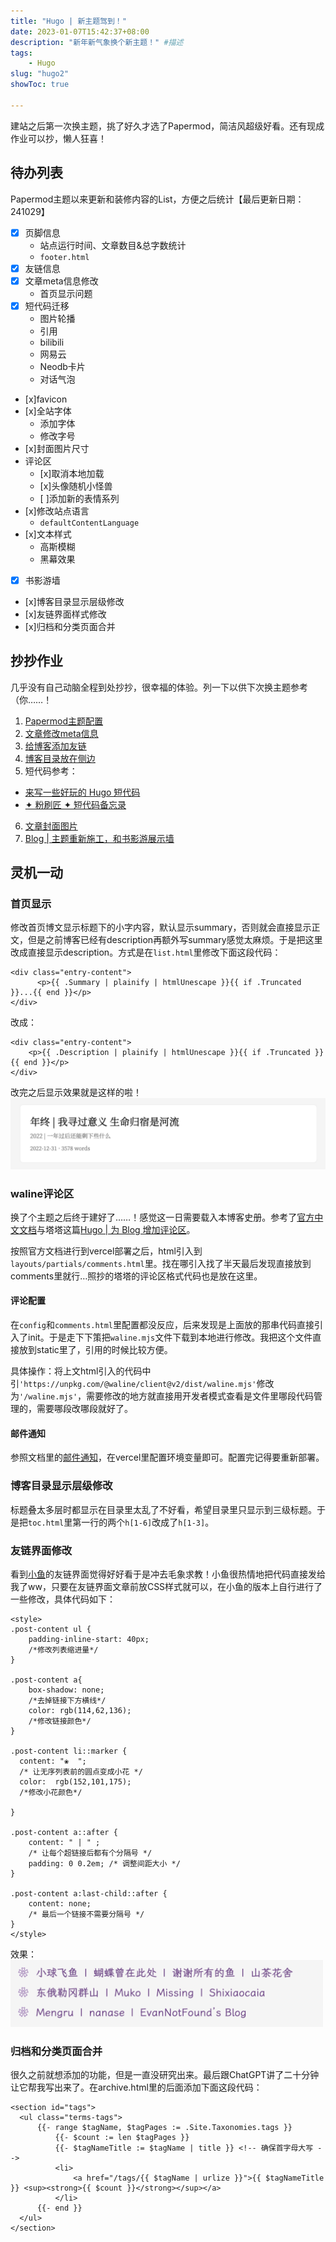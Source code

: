 ```yaml
---
title: "Hugo | 新主题驾到！"
date: 2023-01-07T15:42:37+08:00
description: "新年新气象换个新主题！" #描述
tags: 
    - Hugo
slug: "hugo2"
showToc: true

---
```

建站之后第一次换主题，挑了好久才选了Papermod，简洁风超级好看。还有现成作业可以抄，懒人狂喜！

## 待办列表
Papermod主题以来更新和装修内容的List，方便之后统计【最后更新日期：241029】
- [x] 页脚信息
    - 站点运行时间、文章数目&总字数统计
    - ```footer.html```
- [x] 友链信息
- [x] 文章meta信息修改
    - 首页显示问题
- [x] 短代码迁移
    - 图片轮播
    - 引用
    - bilibili
    - 网易云
    - Neodb卡片
    - 对话气泡
- [x]favicon
- [x]全站字体
    - 添加字体
    - 修改字号
- [x]封面图片尺寸
- 评论区
    - [x]取消本地加载
    - [x]头像随机小怪兽
    - [ ]添加新的表情系列
- [x]修改站点语言
    - ```defaultContentLanguage```
- [x]文本样式
    - 高斯模糊
    - 黑幕效果
- [x] 书影游墙
- [x]博客目录显示层级修改
- [x]友链界面样式修改
- [x]归档和分类页面合并

## 抄抄作业
几乎没有自己动脑全程到处抄抄，很幸福的体验。列一下以供下次换主题参考（你……！
1. [Papermod主题配置](https://www.sulvblog.cn/posts/blog/build_hugo)
2. [文章修改meta信息](https://www.sulvblog.cn/posts/blog/hugo_postmeta/)
3. [给博客添加友链](https://www.sulvblog.cn/posts/blog/hugo_link/)
4. [博客目录放在侧边](https://www.sulvblog.cn/posts/blog/hugo_toc_side/)
5. 短代码参考：
- [来写一些好玩的 Hugo 短代码](https://irithys.com/p/hugo-shortcode-list/)
- [✦ 粉刷匠 ✦ 短代码备忘录](https://lunasa.icu/2024/hugo-decor-03/)
6. [文章封面图片](https://www.sulvblog.cn/posts/blog/img_right/)
7. [Blog | 主题重新施工，和书影游展示墙](https://mantyke.icu/posts/2022/a-flower-upon-your-return/)

## 灵机一动
### 首页显示
修改首页博文显示标题下的小字内容，默认显示summary，否则就会直接显示正文，但是之前博客已经有description再额外写summary感觉太麻烦。于是把这里改成直接显示description。方式是在```list.html```里修改下面这段代码：

```
<div class="entry-content">
      <p>{{ .Summary | plainify | htmlUnescape }}{{ if .Truncated }}...{{ end }}</p>
</div>
```

改成：

```
<div class="entry-content">
    <p>{{ .Description | plainify | htmlUnescape }}{{ if .Truncated }}{{ end }}</p>
</div>
```

改完之后显示效果就是这样的啦！
![ ](18.46.17.png#center)

### waline评论区
换了个主题之后终于建好了……！感觉这一日需要载入本博客史册。参考了[官方中文文档](https://waline.js.org/guide/get-started/)与塔塔这篇[Hugo | 为 Blog 增加评论区](https://mantyke.icu/posts/2021/comment/)。

按照官方文档进行到vercel部署之后，html引入到```layouts/partials/comments.html```里。找在哪引入找了半天最后发现直接放到comments里就行…照抄的塔塔的评论区格式代码也是放在这里。

#### 评论配置
在```config```和```comments.html```里配置都没反应，后来发现是上面放的那串代码直接引入了init。于是走下下策把```waline.mjs```文件下载到本地进行修改。我把这个文件直接放到static里了，引用的时候比较方便。

具体操作：将上文html引入的代码中引```'https://unpkg.com/@waline/client@v2/dist/waline.mjs'```修改为```'/waline.mjs'```，需要修改的地方就直接用开发者模式查看是文件里哪段代码管理的，需要哪段改哪段就好了。

#### 邮件通知
参照文档里的[邮件通知](https://waline.js.org/guide/features/notification.html#%E9%82%AE%E4%BB%B6%E9%80%9A%E7%9F%A5)，在vercel里配置环境变量即可。配置完记得要重新部署。

### 博客目录显示层级修改
标题叠太多层时都显示在目录里太乱了不好看，希望目录里只显示到三级标题。于是把```toc.html```里第一行的两个```h[1-6]```改成了```h[1-3]```。

### 友链界面修改
看到[小鱼](https://gregueria.icu/)的友链界面觉得好好看于是冲去毛象求教！小鱼很热情地把代码直接发给我了ww，只要在友链界面文章前放CSS样式就可以，在小鱼的版本上自行进行了一些修改，具体代码如下：

```
<style>
.post-content ul {
    padding-inline-start: 40px;
    /*修改列表缩进量*/
}

.post-content a{
    box-shadow: none;
    /*去掉链接下方横线*/
    color: rgb(114,62,136); 
    /*修改链接颜色*/
}

.post-content li::marker {
  content: "❀  "; 
  /* 让无序列表前的圆点变成小花 */
  color:  rgb(152,101,175); 
  /*修改小花颜色*/

}

.post-content a::after {
    content: " | " ;
    /* 让每个超链接后都有个分隔号 */
    padding: 0 0.2em; /* 调整间距大小 */
}

.post-content a:last-child::after {
    content: none;
    /* 最后一个链接不需要分隔号 */
}
</style>
```

效果：
![1](1.png#center)
<style>
  img[alt="1"]{
    width:500px;
  }
</style>

### 归档和分类页面合并
很久之前就想添加的功能，但是一直没研究出来。最后跟ChatGPT讲了二十分钟让它帮我写出来了。在archive.html里的<head>后面添加下面这段代码：

```
<section id="tags">
  <ul class="terms-tags">
      {{- range $tagName, $tagPages := .Site.Taxonomies.tags }}
          {{- $count := len $tagPages }}
          {{- $tagNameTitle := $tagName | title }} <!-- 确保首字母大写 -->
          <li>
              <a href="/tags/{{ $tagName | urlize }}">{{ $tagNameTitle }} <sup><strong>{{ $count }}</strong></sup></a>
          </li>
      {{- end }}
  </ul>
</section>
```